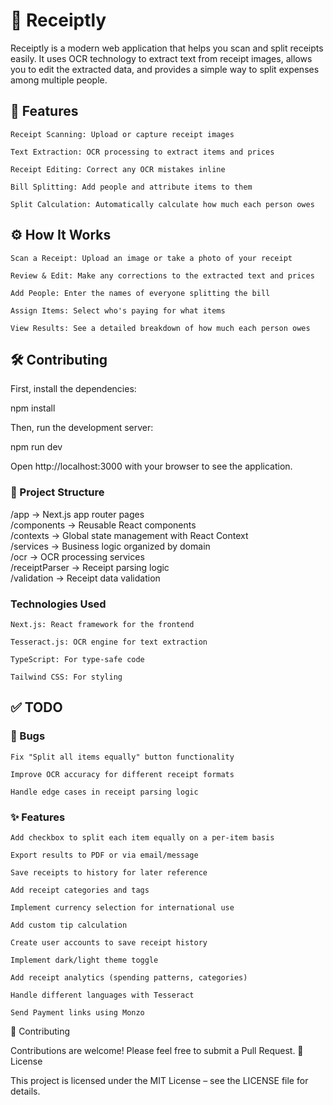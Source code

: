 # 🧾 Receiptly

Receiptly is a modern web application that helps you scan and split receipts easily. It uses OCR technology to extract text from receipt images, allows you to edit the extracted data, and provides a simple way to split expenses among multiple people.
## 🚀 Features

    Receipt Scanning: Upload or capture receipt images

    Text Extraction: OCR processing to extract items and prices

    Receipt Editing: Correct any OCR mistakes inline

    Bill Splitting: Add people and attribute items to them

    Split Calculation: Automatically calculate how much each person owes

## ⚙️ How It Works

    Scan a Receipt: Upload an image or take a photo of your receipt

    Review & Edit: Make any corrections to the extracted text and prices

    Add People: Enter the names of everyone splitting the bill

    Assign Items: Select who's paying for what items

    View Results: See a detailed breakdown of how much each person owes

## 🛠 Contributing

First, install the dependencies:

npm install

Then, run the development server:

npm run dev

Open http://localhost:3000 with your browser to see the application.

### 📁 Project Structure

/app            → Next.js app router pages  
/components     → Reusable React components  
/contexts       → Global state management with React Context  
/services       → Business logic organized by domain  
/ocr            → OCR processing services  
/receiptParser  → Receipt parsing logic  
/validation     → Receipt data validation  

### Technologies Used

    Next.js: React framework for the frontend

    Tesseract.js: OCR engine for text extraction

    TypeScript: For type-safe code

    Tailwind CSS: For styling

## ✅ TODO
### 🔧 Bugs

    Fix "Split all items equally" button functionality

    Improve OCR accuracy for different receipt formats

    Handle edge cases in receipt parsing logic

### ✨ Features

    Add checkbox to split each item equally on a per-item basis

    Export results to PDF or via email/message

    Save receipts to history for later reference

    Add receipt categories and tags

    Implement currency selection for international use

    Add custom tip calculation

    Create user accounts to save receipt history

    Implement dark/light theme toggle

    Add receipt analytics (spending patterns, categories)

    Handle different languages with Tesseract

    Send Payment links using Monzo

🤝 Contributing

Contributions are welcome! Please feel free to submit a Pull Request.
📄 License

This project is licensed under the MIT License – see the LICENSE file for details.